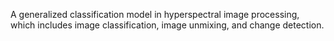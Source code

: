 A generalized classification model in hyperspectral image processing, which includes image classification, image unmixing, and change detection.